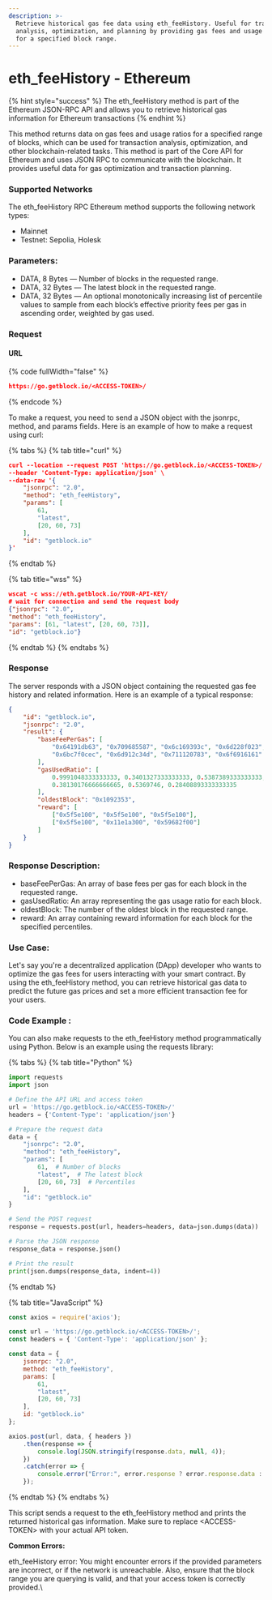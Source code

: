 ```yaml
---
description: >-
  Retrieve historical gas fee data using eth_feeHistory. Useful for transaction
  analysis, optimization, and planning by providing gas fees and usage ratios
  for a specified block range.
---
```


# eth\_feeHistory - Ethereum

{% hint style="success" %}
The eth\_feeHistory method is part of the Ethereum JSON-RPC API and allows you to retrieve historical gas information for Ethereum transactions
{% endhint %}

This method returns data on gas fees and usage ratios for a specified range of blocks, which can be used for transaction analysis, optimization, and other blockchain-related tasks. This method is part of the Core API for Ethereum and uses JSON RPC to communicate with the blockchain. It provides useful data for gas optimization and transaction planning.

### Supported Networks

The eth\_feeHistory RPC Ethereum method supports the following network types:

* Mainnet
* Testnet: Sepolia, Holesk

### **Parameters:**

* DATA, 8 Bytes — Number of blocks in the requested range.
* DATA, 32 Bytes — The latest block in the requested range.
* DATA, 32 Bytes — An optional monotonically increasing list of percentile values to sample from each block’s effective priority fees per gas in ascending order, weighted by gas used.

### Request

#### URL

{% code fullWidth="false" %}
```json
https://go.getblock.io/<ACCESS-TOKEN>/
```
{% endcode %}

To make a request, you need to send a JSON object with the jsonrpc, method, and params fields. Here is an example of how to make a request using curl:

{% tabs %}
{% tab title="curl" %}
```json
curl --location --request POST 'https://go.getblock.io/<ACCESS-TOKEN>/' \
--header 'Content-Type: application/json' \
--data-raw '{
    "jsonrpc": "2.0",
    "method": "eth_feeHistory",
    "params": [
        61,
        "latest",
        [20, 60, 73]
    ],
    "id": "getblock.io"
}'

```
{% endtab %}

{% tab title="wss" %}
```json
wscat -c wss://eth.getblock.io/YOUR-API-KEY/ 
# wait for connection and send the request body 
{"jsonrpc": "2.0",
"method": "eth_feeHistory",
"params": [61, "latest", [20, 60, 73]],
"id": "getblock.io"}
```
{% endtab %}
{% endtabs %}

### Response

The server responds with a JSON object containing the requested gas fee history and related information. Here is an example of a typical response:

```json
{
    "id": "getblock.io",
    "jsonrpc": "2.0",
    "result": {
        "baseFeePerGas": [
            "0x64191db63", "0x709685587", "0x6c169393c", "0x6d228f023",
            "0x6bc7f0cec", "0x6d912c34d", "0x711120783", "0x6f6916161"
        ],
        "gasUsedRatio": [
            0.9991048333333333, 0.3401327333333333, 0.5387389333333333, 
            0.38130176666666665, 0.5369746, 0.28408893333333335
        ],
        "oldestBlock": "0x1092353",
        "reward": [
            ["0x5f5e100", "0x5f5e100", "0x5f5e100"],
            ["0x5f5e100", "0x11e1a300", "0x59682f00"]
        ]
    }
}

```

### **Response Description:**

* baseFeePerGas: An array of base fees per gas for each block in the requested range.
* gasUsedRatio: An array representing the gas usage ratio for each block.
* oldestBlock: The number of the oldest block in the requested range.
* reward: An array containing reward information for each block for the specified percentiles.

### **Use Case:**

Let's say you're a decentralized application (DApp) developer who wants to optimize the gas fees for users interacting with your smart contract. By using the eth\_feeHistory method, you can retrieve historical gas data to predict the future gas prices and set a more efficient transaction fee for your users.

### **Code Example :**

You can also make requests to the eth\_feeHistory method programmatically using Python. Below is an example using the requests library:

{% tabs %}
{% tab title="Python" %}
```python
import requests
import json

# Define the API URL and access token
url = 'https://go.getblock.io/<ACCESS-TOKEN>/'
headers = {'Content-Type': 'application/json'}

# Prepare the request data
data = {
    "jsonrpc": "2.0",
    "method": "eth_feeHistory",
    "params": [
        61,  # Number of blocks
        "latest",  # The latest block
        [20, 60, 73]  # Percentiles
    ],
    "id": "getblock.io"
}

# Send the POST request
response = requests.post(url, headers=headers, data=json.dumps(data))

# Parse the JSON response
response_data = response.json()

# Print the result
print(json.dumps(response_data, indent=4))
```
{% endtab %}

{% tab title="JavaScript" %}
```javascript
const axios = require('axios');

const url = 'https://go.getblock.io/<ACCESS-TOKEN>/';
const headers = { 'Content-Type': 'application/json' };

const data = {
    jsonrpc: "2.0",
    method: "eth_feeHistory",
    params: [
        61, 
        "latest", 
        [20, 60, 73] 
    ],
    id: "getblock.io"
};

axios.post(url, data, { headers })
    .then(response => {
        console.log(JSON.stringify(response.data, null, 4));
    })
    .catch(error => {
        console.error("Error:", error.response ? error.response.data : error.message);
    });

```
{% endtab %}
{% endtabs %}

This script sends a request to the eth\_feeHistory method and prints the returned historical gas information. Make sure to replace \<ACCESS-TOKEN> with your actual API token.

**Common Errors:**

eth\_feeHistory error: You might encounter errors if the provided parameters are incorrect, or if the network is unreachable. Also, ensure that the block range you are querying is valid, and that your access token is correctly provided.\\
